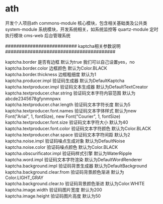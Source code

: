 # ath
开发个人项目ath
commons-module
核心模块，包含相关基础类及公共类
system-module
系统模块，开发系统相关，如系统监控等
quartz-module
定时执行模块
cms-web
后台管理系统


########################## kaptcha相关参数说明 ########################################

kaptcha.border  是否有边框  默认为true  我们可以自己设置yes，no  
kaptcha.border.color   边框颜色   默认为Color.BLACK  
kaptcha.border.thickness  边框粗细度  默认为1  
kaptcha.producer.impl   验证码生成器  默认为DefaultKaptcha  
kaptcha.textproducer.impl   验证码文本生成器  默认为DefaultTextCreator  
kaptcha.textproducer.char.string   验证码文本字符内容范围  默认为abcde2345678gfynmnpwx  
kaptcha.textproducer.char.length   验证码文本字符长度  默认为5  
kaptcha.textproducer.font.names    验证码文本字体样式  默认为new Font("Arial", 1, fontSize), new Font("Courier", 1, fontSize)  
kaptcha.textproducer.font.size   验证码文本字符大小  默认为40  
kaptcha.textproducer.font.color  验证码文本字符颜色  默认为Color.BLACK  
kaptcha.textproducer.char.space  验证码文本字符间距  默认为2  
kaptcha.noise.impl    验证码噪点生成对象  默认为DefaultNoise  
kaptcha.noise.color   验证码噪点颜色   默认为Color.BLACK  
kaptcha.obscurificator.impl   验证码样式引擎  默认为WaterRipple  
kaptcha.word.impl   验证码文本字符渲染   默认为DefaultWordRenderer  
kaptcha.background.impl   验证码背景生成器   默认为DefaultBackground  
kaptcha.background.clear.from   验证码背景颜色渐进   默认为Color.LIGHT_GRAY  
kaptcha.background.clear.to   验证码背景颜色渐进   默认为Color.WHITE  
kaptcha.image.width   验证码图片宽度  默认为200  
kaptcha.image.height  验证码图片高度  默认为50